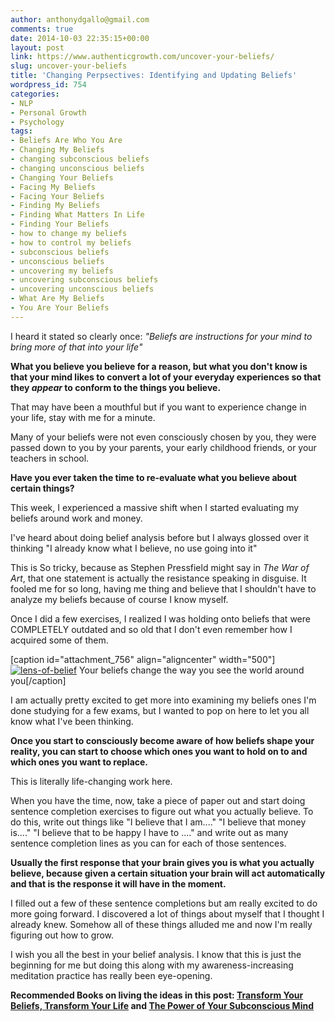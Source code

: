 ```yaml
---
author: anthonydgallo@gmail.com
comments: true
date: 2014-10-03 22:35:15+00:00
layout: post
link: https://www.authenticgrowth.com/uncover-your-beliefs/
slug: uncover-your-beliefs
title: 'Changing Perpsectives: Identifying and Updating Beliefs'
wordpress_id: 754
categories:
- NLP
- Personal Growth
- Psychology
tags:
- Beliefs Are Who You Are
- Changing My Beliefs
- changing subconscious beliefs
- changing unconscious beliefs
- Changing Your Beliefs
- Facing My Beliefs
- Facing Your Beliefs
- Finding My Beliefs
- Finding What Matters In Life
- Finding Your Beliefs
- how to change my beliefs
- how to control my beliefs
- subconscious beliefs
- unconscious beliefs
- uncovering my beliefs
- uncovering subconscious beliefs
- uncovering unconscious beliefs
- What Are My Beliefs
- You Are Your Beliefs
---
```


I heard it stated so clearly once: _"Beliefs are instructions for your mind to bring more of that into your life"_

**What you believe you believe for a reason, but what you don't know is that your mind likes to convert a lot of your everyday experiences so that they _appear_ to conform to the things you believe.**

That may have been a mouthful but if you want to experience change in your life, stay with me for a minute.

Many of your beliefs were not even consciously chosen by you, they were passed down to you by your parents, your early childhood friends, or your teachers in school.

**Have you ever taken the time to re-evaluate what you believe about certain things?**

This week, I experienced a massive shift when I started evaluating my beliefs around work and money.

I've heard about doing belief analysis before but I always glossed over it thinking "I already know what I believe, no use going into it"

This is So tricky, because as Stephen Pressfield might say in _The War of Art_, that one statement is actually the resistance speaking in disguise. It fooled me for so long, having me thing and believe that I shouldn't have to analyze my beliefs because of course I know myself.

Once I did a few exercises, I realized I was holding onto beliefs that were COMPLETELY outdated and so old that I don't even remember how I acquired some of them.

[caption id="attachment_756" align="aligncenter" width="500"][![lens-of-belief](http://www.authenticgrowth.com/wp-content/uploads/2014/10/lens-of-belief.jpg)](http://www.authenticgrowth.com/wp-content/uploads/2014/10/lens-of-belief.jpg) Your beliefs change the way you see the world around you[/caption]

I am actually pretty excited to get more into examining my beliefs ones I'm done studying for a few exams, but I wanted to pop on here to let you all know what I've been thinking.

**Once you start to consciously become aware of how beliefs shape your reality, you can start to choose which ones you want to hold on to and which ones you want to replace.**

This is literally life-changing work here.

When you have the time, now, take a piece of paper out and start doing sentence completion exercises to figure out what you actually believe. To do this, write out things like "I believe that I am...." "I believe that money is...." "I believe that to be happy I have to ...." and write out as many sentence completion lines as you can for each of those sentences.

**Usually the first response that your brain gives you is what you actually believe, because given a certain situation your brain will act automatically and that is the response it will have in the moment.**

I filled out a few of these sentence completions but am really excited to do more going forward. I discovered a lot of things about myself that I thought I already knew. Somehow all of these things alluded me and now I'm really figuring out how to grow.

I wish you all the best in your belief analysis. I know that this is just the beginning for me but doing this along with my awareness-increasing meditation practice has really been eye-opening.

**Recommended Books on living the ideas in this post: [Transform Your Beliefs, Transform Your Life](http://www.amazon.com/gp/product/1781803765/ref=as_li_qf_sp_asin_il_tl?ie=UTF8&camp=1789&creative=9325&creativeASIN=1781803765&linkCode=as2&tag=escapicom-20&linkId=U4YVPBKMOWPYIYNV) and [The Power of Your Subconscious Mind](http://www.amazon.com/gp/product/160459201X/ref=as_li_qf_sp_asin_il_tl?ie=UTF8&camp=1789&creative=9325&creativeASIN=160459201X&linkCode=as2&tag=escapicom-20&linkId=2E2NDL65ZEXACWXC)**
